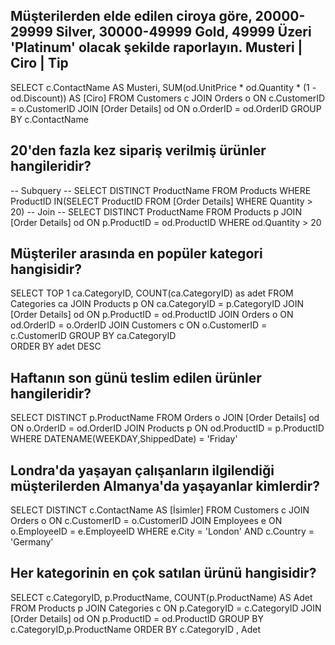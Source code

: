 ﻿## Müşterilerden elde edilen ciroya göre, 20000-29999 Silver, 30000-49999 Gold, 49999 Üzeri 'Platinum' olacak şekilde raporlayın. Musteri | Ciro | Tip
 
SELECT  c.ContactName AS Musteri,
        SUM(od.UnitPrice * od.Quantity * (1 - od.Discount)) AS [Ciro]
FROM Customers c
JOIN Orders o ON c.CustomerID = o.CustomerID
JOIN [Order Details] od ON o.OrderID = od.OrderID
GROUP BY c.ContactName

## 20'den fazla kez sipariş verilmiş ürünler hangileridir?

-- Subquery --
SELECT DISTINCT ProductName
FROM Products
WHERE ProductID IN(SELECT ProductID
                   FROM [Order Details]
				   WHERE Quantity > 20)
-- Join --
SELECT DISTINCT ProductName
FROM Products p
JOIN [Order Details] od ON p.ProductID = od.ProductID
WHERE od.Quantity > 20


## Müşteriler arasında en popüler kategori hangisidir?

SELECT
TOP 1 ca.CategoryID,
       COUNT(ca.CategoryID) as adet
FROM Categories ca 
JOIN Products p ON ca.CategoryID = p.CategoryID
JOIN [Order Details] od ON p.ProductID = od.ProductID
JOIN Orders o ON od.OrderID = o.OrderID
JOIN Customers c ON o.CustomerID = c.CustomerID 
GROUP BY ca.CategoryID	 
ORDER BY adet DESC


## Haftanın son günü teslim edilen ürünler hangileridir?

SELECT DISTINCT p.ProductName
FROM Orders o
JOIN [Order Details] od ON o.OrderID = od.OrderID
JOIN Products p ON od.ProductID = p.ProductID
WHERE DATENAME(WEEKDAY,ShippedDate) = 'Friday'


## Londra'da yaşayan çalışanların ilgilendiği müşterilerden Almanya'da yaşayanlar kimlerdir?

SELECT DISTINCT c.ContactName AS [İsimler]
FROM Customers c
JOIN Orders o ON c.CustomerID = o.CustomerID
JOIN Employees e ON o.EmployeeID = e.EmployeeID
WHERE e.City = 'London' AND
      c.Country = 'Germany'


## Her kategorinin en çok satılan ürünü hangisidir?

SELECT c.CategoryID,
       p.ProductName,
       COUNT(p.ProductName) AS Adet
FROM Products p
JOIN Categories c ON p.CategoryID = c.CategoryID
JOIN [Order Details] od ON p.ProductID = od.ProductID
GROUP BY c.CategoryID,p.ProductName
ORDER BY c.CategoryID , Adet

